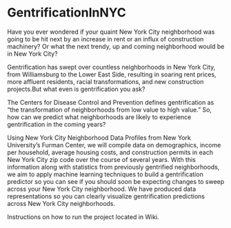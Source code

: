 # GentrificationInNYC
Have you ever wondered if your quaint New York City neighborhood was going to be hit next by an increase in rent or an influx of construction machinery? Or what the next trendy, up and coming neighborhood would be in New York City? 

Gentrification has swept over countless neighborhoods in New York City, from Williamsburg to the Lower East Side, resulting in soaring rent prices, more affluent residents, racial transformations, and new construction projects.But what even is gentrification you ask?

The Centers for Disease Control and Prevention defines gentrification as “the transformation of neighborhoods from low value to high value.” So, how can we predict what neighborhoods are likely to experience gentrification in the coming years?

Using New York City Neighborhood Data Profiles from New York University’s Furman Center, we will compile data on demographics, income per household, average housing costs, and construction permits in each New York City zip code over the course of several years. With this information along with statistics from previously gentrified neighborhoods, we aim to apply machine learning techniques to build a gentrification predictor so you can see if you should soon be expecting changes to sweep across your New York City neighborhood. We have produced data representations so you can clearly visualize gentrification predictions across New York City neighborhoods.

Instructions on how to run the project located in Wiki.
